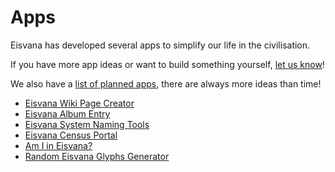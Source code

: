 # Apps

Eisvana has developed several apps to simplify our life in the civilisation.

If you have more app ideas or want to build something yourself, [let us know](./contact)!

We also have a [list of planned apps](https://github.com/orgs/Eisvana/projects/2), there are always more ideas than time!

- [Eisvana Wiki Page Creator](https://eisvana.github.io/EisvanaWikiPageCreator)
- [Eisvana Album Entry](https://eisvana.github.io/Eisvana-Album-Entry)
- [Eisvana System Naming Tools](https://eisvana.github.io/Eisvana-System-Naming-Tools)
- [Eisvana Census Portal](https://eisvana.github.io/Eisvana-Census)
- [Am I in Eisvana?](https://eisvana.github.io/amiineisvana)
- [Random Eisvana Glyphs Generator](https://eisvana.github.io/Random-Eisvana-Glyphs-Generator/)
